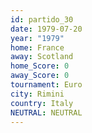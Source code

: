 ```yaml
---
id: partido_30
date: 1979-07-20
year: "1979"
home: France
away: Scotland
home_Score: 0
away_Score: 0
tournament: Euro
city: Rimini
country: Italy
NEUTRAL: NEUTRAL
---
```


